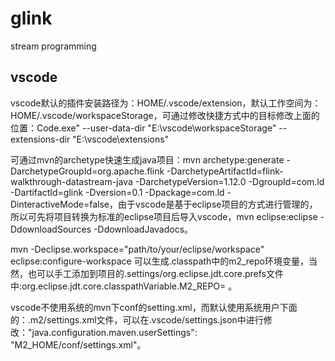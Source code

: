 # glink

stream programming

## vscode

vscode默认的插件安装路径为：HOME/.vscode/extension，默认工作空间为：HOME/.vscode/workspaceStorage，可通过修改快捷方式中的目标修改上面的位置：Code.exe" --user-data-dir  "E:\vscode\workspaceStorage"  --extensions-dir "E:\vscode\extensions"

可通过mvn的archetype快速生成java项目：mvn archetype:generate -DarchetypeGroupId=org.apache.flink  -DarchetypeArtifactId=flink-walkthrough-datastream-java -DarchetypeVersion=1.12.0 -DgroupId=com.ld -DartifactId=glink -Dversion=0.1 -Dpackage=com.ld -DinteractiveMode=false，由于vscode是基于eclipse项目的方式进行管理的，所以可先将项目转换为标准的eclipse项目后导入vscode，mvn eclipse:eclipse -DdownloadSources -DdownloadJavadocs。

mvn -Declipse.workspace="path/to/your/eclipse/workspace" eclipse:configure-workspace
可以生成.classpath中的m2_repo环境变量，当然，也可以手工添加到项目的.settings/org.eclipse.jdt.core.prefs文件中:org.eclipse.jdt.core.classpathVariable.M2_REPO=<your repo location>
。

vscode不使用系统的mvn下conf的setting.xml，而默认使用系统用户下面的：.m2/settings.xml文件，可以在.vscode/settings.json中进行修改："java.configuration.maven.userSettings": "M2_HOME/conf/settings.xml"。

